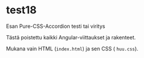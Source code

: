 # test18
Esan Pure-CSS-Accordion testi tai viritys

Tästä poistettu kaikki Angular-viittaukset ja rakenteet.

Mukana vain HTML (`index.html`) ja sen CSS ( `huu.css`).
